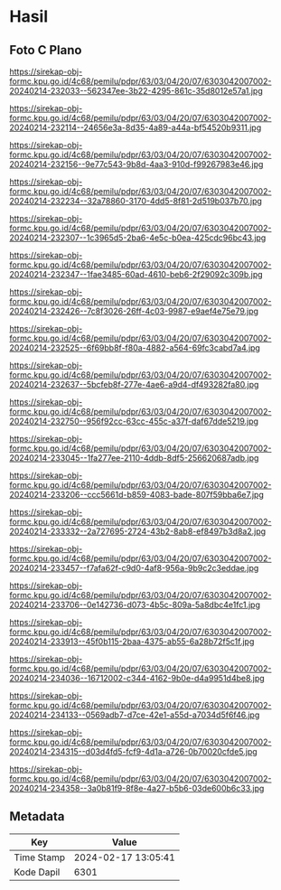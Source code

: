 # Hasil

## Foto C Plano

https://sirekap-obj-formc.kpu.go.id/4c68/pemilu/pdpr/63/03/04/20/07/6303042007002-20240214-232033--562347ee-3b22-4295-861c-35d8012e57a1.jpg

https://sirekap-obj-formc.kpu.go.id/4c68/pemilu/pdpr/63/03/04/20/07/6303042007002-20240214-232114--24656e3a-8d35-4a89-a44a-bf54520b9311.jpg

https://sirekap-obj-formc.kpu.go.id/4c68/pemilu/pdpr/63/03/04/20/07/6303042007002-20240214-232156--9e77c543-9b8d-4aa3-910d-f99267983e46.jpg

https://sirekap-obj-formc.kpu.go.id/4c68/pemilu/pdpr/63/03/04/20/07/6303042007002-20240214-232234--32a78860-3170-4dd5-8f81-2d519b037b70.jpg

https://sirekap-obj-formc.kpu.go.id/4c68/pemilu/pdpr/63/03/04/20/07/6303042007002-20240214-232307--1c3965d5-2ba6-4e5c-b0ea-425cdc96bc43.jpg

https://sirekap-obj-formc.kpu.go.id/4c68/pemilu/pdpr/63/03/04/20/07/6303042007002-20240214-232347--1fae3485-60ad-4610-beb6-2f29092c309b.jpg

https://sirekap-obj-formc.kpu.go.id/4c68/pemilu/pdpr/63/03/04/20/07/6303042007002-20240214-232426--7c8f3026-26ff-4c03-9987-e9aef4e75e79.jpg

https://sirekap-obj-formc.kpu.go.id/4c68/pemilu/pdpr/63/03/04/20/07/6303042007002-20240214-232525--6f69bb8f-f80a-4882-a564-69fc3cabd7a4.jpg

https://sirekap-obj-formc.kpu.go.id/4c68/pemilu/pdpr/63/03/04/20/07/6303042007002-20240214-232637--5bcfeb8f-277e-4ae6-a9d4-df493282fa80.jpg

https://sirekap-obj-formc.kpu.go.id/4c68/pemilu/pdpr/63/03/04/20/07/6303042007002-20240214-232750--956f92cc-63cc-455c-a37f-daf67dde5219.jpg

https://sirekap-obj-formc.kpu.go.id/4c68/pemilu/pdpr/63/03/04/20/07/6303042007002-20240214-233045--1fa277ee-2110-4ddb-8df5-256620687adb.jpg

https://sirekap-obj-formc.kpu.go.id/4c68/pemilu/pdpr/63/03/04/20/07/6303042007002-20240214-233206--ccc5661d-b859-4083-bade-807f59bba6e7.jpg

https://sirekap-obj-formc.kpu.go.id/4c68/pemilu/pdpr/63/03/04/20/07/6303042007002-20240214-233332--2a727695-2724-43b2-8ab8-ef8497b3d8a2.jpg

https://sirekap-obj-formc.kpu.go.id/4c68/pemilu/pdpr/63/03/04/20/07/6303042007002-20240214-233457--f7afa62f-c9d0-4af8-956a-9b9c2c3eddae.jpg

https://sirekap-obj-formc.kpu.go.id/4c68/pemilu/pdpr/63/03/04/20/07/6303042007002-20240214-233706--0e142736-d073-4b5c-809a-5a8dbc4e1fc1.jpg

https://sirekap-obj-formc.kpu.go.id/4c68/pemilu/pdpr/63/03/04/20/07/6303042007002-20240214-233913--45f0b115-2baa-4375-ab55-6a28b72f5c1f.jpg

https://sirekap-obj-formc.kpu.go.id/4c68/pemilu/pdpr/63/03/04/20/07/6303042007002-20240214-234036--16712002-c344-4162-9b0e-d4a9951d4be8.jpg

https://sirekap-obj-formc.kpu.go.id/4c68/pemilu/pdpr/63/03/04/20/07/6303042007002-20240214-234133--0569adb7-d7ce-42e1-a55d-a7034d5f6f46.jpg

https://sirekap-obj-formc.kpu.go.id/4c68/pemilu/pdpr/63/03/04/20/07/6303042007002-20240214-234315--d03d4fd5-fcf9-4d1a-a726-0b70020cfde5.jpg

https://sirekap-obj-formc.kpu.go.id/4c68/pemilu/pdpr/63/03/04/20/07/6303042007002-20240214-234358--3a0b81f9-8f8e-4a27-b5b6-03de600b6c33.jpg


## Metadata

| Key        | Value               |
| ---------- | ------------------- |
| Time Stamp | 2024-02-17 13:05:41 |
| Kode Dapil | 6301                |



